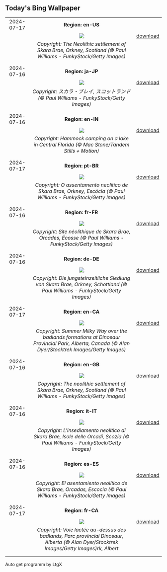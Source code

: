 ## Today's Bing Wallpaper
|      |      |      |
| :----: | :----: | :----: |
|2024-07-17|**Region: en-US**||
||![](https://www.bing.com/th?id=OHR.AncientOrkney_EN-US8469766447_UHD.jpg&pid=hp&w=1152&h=648&rs=1&c=4)| [download](https://www.bing.com/th?id=OHR.AncientOrkney_EN-US8469766447_UHD.jpg)|
||*Copyright: The Neolithic settlement of Skara Brae, Orkney, Scotland (© Paul Williams - FunkyStock/Getty Images)*
||
|||
|2024-07-16|**Region: ja-JP**||
||![](https://www.bing.com/th?id=OHR.AncientOrkney_JA-JP2155595314_UHD.jpg&pid=hp&w=1152&h=648&rs=1&c=4)| [download](https://www.bing.com/th?id=OHR.AncientOrkney_JA-JP2155595314_UHD.jpg)|
||*Copyright: スカラ・ブレイ, スコットランド (© Paul Williams - FunkyStock/Getty Images)*
||
|||
|2024-07-16|**Region: en-IN**||
||![](https://www.bing.com/th?id=OHR.HammockCamping_EN-IN2367011958_UHD.jpg&pid=hp&w=1152&h=648&rs=1&c=4)| [download](https://www.bing.com/th?id=OHR.HammockCamping_EN-IN2367011958_UHD.jpg)|
||*Copyright: Hammock camping on a lake in Central Florida (© Mac Stone/Tandem Stills + Motion)*
||
|||
|2024-07-17|**Region: pt-BR**||
||![](https://www.bing.com/th?id=OHR.AncientOrkney_PT-BR0835986378_UHD.jpg&pid=hp&w=1152&h=648&rs=1&c=4)| [download](https://www.bing.com/th?id=OHR.AncientOrkney_PT-BR0835986378_UHD.jpg)|
||*Copyright: O assentamento neolítico de Skara Brae, Orkney, Escócia (© Paul Williams - FunkyStock/Getty Images)*
||
|||
|2024-07-16|**Region: fr-FR**||
||![](https://www.bing.com/th?id=OHR.AncientOrkney_FR-FR2608784328_UHD.jpg&pid=hp&w=1152&h=648&rs=1&c=4)| [download](https://www.bing.com/th?id=OHR.AncientOrkney_FR-FR2608784328_UHD.jpg)|
||*Copyright: Site néolithique de Skara Brae, Orcades, Écosse (© Paul Williams - FunkyStock/Getty Images)*
||
|||
|2024-07-16|**Region: de-DE**||
||![](https://www.bing.com/th?id=OHR.AncientOrkney_DE-DE5345026370_UHD.jpg&pid=hp&w=1152&h=648&rs=1&c=4)| [download](https://www.bing.com/th?id=OHR.AncientOrkney_DE-DE5345026370_UHD.jpg)|
||*Copyright: Die jungsteinzeitliche Siedlung von Skara Brae, Orkney, Schottland (© Paul Williams - FunkyStock/Getty Images)*
||
|||
|2024-07-17|**Region: en-CA**||
||![](https://www.bing.com/th?id=OHR.DinosaurProvPark_EN-CA7737524155_UHD.jpg&pid=hp&w=1152&h=648&rs=1&c=4)| [download](https://www.bing.com/th?id=OHR.DinosaurProvPark_EN-CA7737524155_UHD.jpg)|
||*Copyright: Summer Milky Way over the badlands formations at Dinosaur Provincial Park, Alberta, Canada (© Alan Dyer/Stocktrek Images/Getty Images)*
||
|||
|2024-07-16|**Region: en-GB**||
||![](https://www.bing.com/th?id=OHR.AncientOrkney_EN-GB6273973665_UHD.jpg&pid=hp&w=1152&h=648&rs=1&c=4)| [download](https://www.bing.com/th?id=OHR.AncientOrkney_EN-GB6273973665_UHD.jpg)|
||*Copyright: The neolithic settlement of Skara Brae, Orkney, Scotland (© Paul Williams - FunkyStock/Getty Images)*
||
|||
|2024-07-16|**Region: it-IT**||
||![](https://www.bing.com/th?id=OHR.AncientOrkney_IT-IT9302214437_UHD.jpg&pid=hp&w=1152&h=648&rs=1&c=4)| [download](https://www.bing.com/th?id=OHR.AncientOrkney_IT-IT9302214437_UHD.jpg)|
||*Copyright: L'insediamento neolitico di Skara Brae, Isole delle Orcadi, Scozia (© Paul Williams - FunkyStock/Getty Images)*
||
|||
|2024-07-16|**Region: es-ES**||
||![](https://www.bing.com/th?id=OHR.AncientOrkney_ES-ES6955943044_UHD.jpg&pid=hp&w=1152&h=648&rs=1&c=4)| [download](https://www.bing.com/th?id=OHR.AncientOrkney_ES-ES6955943044_UHD.jpg)|
||*Copyright: El asentamiento neolítico de Skara Brae, Orcadas, Escocia (© Paul Williams - FunkyStock/Getty Images)*
||
|||
|2024-07-17|**Region: fr-CA**||
||![](https://www.bing.com/th?id=OHR.DinosaurProvPark_FR-CA9600205303_UHD.jpg&pid=hp&w=1152&h=648&rs=1&c=4)| [download](https://www.bing.com/th?id=OHR.DinosaurProvPark_FR-CA9600205303_UHD.jpg)|
||*Copyright: Voie lactée au-dessus des badlands, Parc provincial Dinosaur, Alberta (© Alan Dyer/Stocktrek Images/Getty Images)rk, Albert*
||
|||

Auto get programm by LtgX

